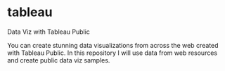 # tableau
Data Viz with Tableau Public

You can create stunning data visualizations from across the web created with Tableau Public. In this repository I will use data from web resources and create public data viz samples. 
